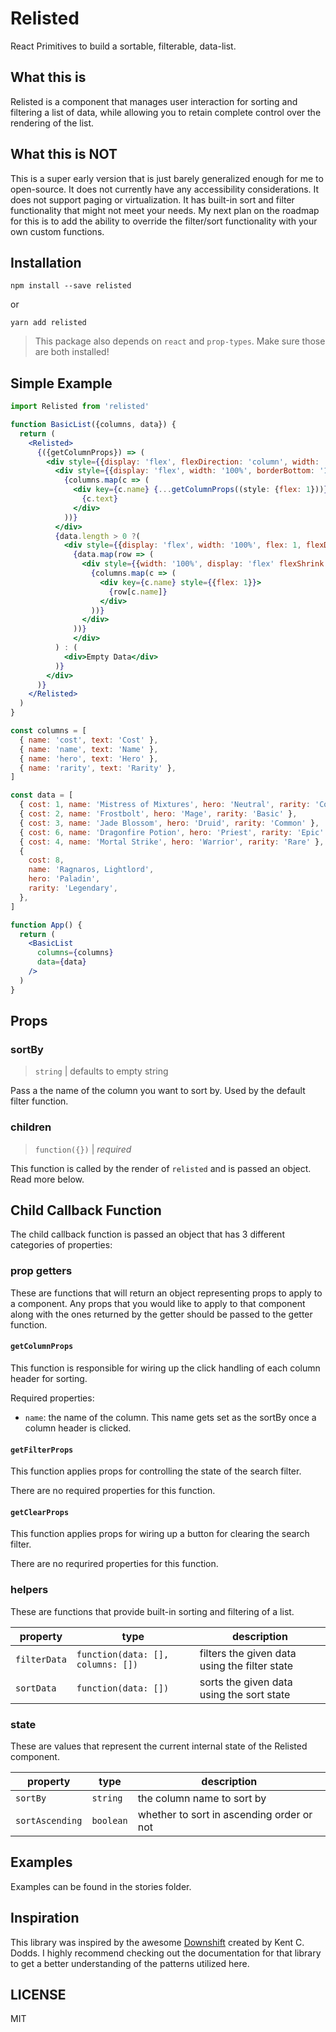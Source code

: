 # Relisted

React Primitives to build a sortable, filterable, data-list.

## What this is

Relisted is a component that manages user interaction for sorting and filtering
a list of data, while allowing you to retain complete control over the rendering
of the list. 

## What this is NOT

This is a super early version that is just barely generalized enough for me to open-source.
It does not currently have any accessibility considerations. It does not support paging
or virtualization. It has built-in sort and filter functionality that might not meet your needs. My next plan on the roadmap for this is to add the ability to override the filter/sort
functionality with your own custom functions.

## Installation

```
npm install --save relisted
```

or

```
yarn add relisted
```

> This package also depends on `react` and `prop-types`. Make sure those are both installed!

## Simple Example

```jsx
import Relisted from 'relisted'

function BasicList({columns, data}) {
  return (
    <Relisted>
      {({getColumnProps}) => (
        <div style={{display: 'flex', flexDirection: 'column', width: '500px', height: '500px', border: '1px solid blue'}}>
          <div style={{display: 'flex', width: '100%', borderBottom: '1px solid #cdcdcd'}}>
            {columns.map(c => (
              <div key={c.name} {...getColumnProps((style: {flex: 1}))}>
                {c.text}
              </div>
            ))}
          </div>
          {data.length > 0 ?(
            <div style={{display: 'flex', width: '100%', flex: 1, flexDirection: 'column'}}>
              {data.map(row => (
                <div style={{width: '100%', display: 'flex' flexShrink: '0'}}>
                  {columns.map(c => (
                    <div key={c.name} style={{flex: 1}}>
                      {row[c.name]}
                    </div>
                  ))}
                </div>
              ))}
              </div>
          ) : (
            <div>Empty Data</div>
          )}
        </div>
      )}
    </Relisted>
  )
}

const columns = [
  { name: 'cost', text: 'Cost' },
  { name: 'name', text: 'Name' },
  { name: 'hero', text: 'Hero' },
  { name: 'rarity', text: 'Rarity' },
]

const data = [
  { cost: 1, name: 'Mistress of Mixtures', hero: 'Neutral', rarity: 'Common' },
  { cost: 2, name: 'Frostbolt', hero: 'Mage', rarity: 'Basic' },
  { cost: 3, name: 'Jade Blossom', hero: 'Druid', rarity: 'Common' },
  { cost: 6, name: 'Dragonfire Potion', hero: 'Priest', rarity: 'Epic' },
  { cost: 4, name: 'Mortal Strike', hero: 'Warrior', rarity: 'Rare' },
  {
    cost: 8,
    name: 'Ragnaros, Lightlord',
    hero: 'Paladin',
    rarity: 'Legendary',
  },
]

function App() {
  return (
    <BasicList
      columns={columns}
      data={data}
    />
  )
}
```

## Props

### sortBy

> `string` | defaults to empty string

Pass a the name of the column you want to sort by. Used by the default filter function.

### children

> `function({})` | *required*

This function is called by the render of `relisted` and is passed an object. Read more below.

## Child Callback Function

The child callback function is passed an object that has 3 different categories of properties:

### prop getters

These are functions that will return an object representing props to apply to a component.
Any props that you would like to apply to that component along with the ones returned
by the getter should be passed to the getter function.

#### `getColumnProps`

This function is responsible for wiring up the click handling of each column header for
sorting.

Required properties:

- `name`: the name of the column. This name gets set as the sortBy once a column header is clicked.

#### `getFilterProps`

This function applies props for controlling the state of the search filter.

There are no required properties for this function.

#### `getClearProps`

This function applies props for wiring up a button for clearing the search filter.

There are no requrired properties for this function.

### helpers

These are functions that provide built-in sorting and filtering of a list.

| property     | type                              | description                                   |
|--------------|-----------------------------------|-----------------------------------------------|
| `filterData` | `function(data: [], columns: [])` | filters the given data using the filter state |
| `sortData`   | `function(data: [])`              | sorts the given data using the sort state     |

### state

These are values that represent the current internal state of the Relisted component.

| property        | type      | description                               |
|-----------------|-----------|-------------------------------------------|
| `sortBy`        | `string`  | the column name to sort by                |
| `sortAscending` | `boolean` | whether to sort in ascending order or not |

## Examples

Examples can be found in the stories folder.

## Inspiration

This library was inspired by the awesome [Downshift](https://github.com/paypal/downshift) created
by Kent C. Dodds. I highly recommend checking out the documentation for that library to get a better
understanding of the patterns utilized here.

## LICENSE

MIT